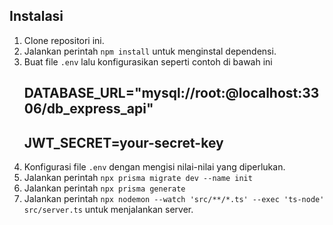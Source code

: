 
## Instalasi

1. Clone repositori ini.
2. Jalankan perintah `npm install` untuk menginstal dependensi.
3. Buat file `.env` lalu konfigurasikan seperti contoh di bawah ini
    ##  DATABASE_URL="mysql://root:@localhost:3306/db_express_api"
    ##  JWT_SECRET=your-secret-key
4. Konfigurasi file `.env` dengan mengisi nilai-nilai yang diperlukan.
5. Jalankan perintah `npx prisma migrate dev --name init`
6. Jalankan perintah `npx prisma generate`
7. Jalankan perintah `npx nodemon --watch 'src/**/*.ts' --exec 'ts-node' src/server.ts` untuk menjalankan server.

